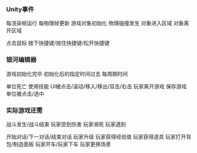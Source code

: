 ### Unity事件
每渲染帧运行
每物理帧更新
游戏对象初始化
物理碰撞发生
对象进入区域
对象离开区域

点击鼠标
按下快捷键/按住快捷键/松开快捷键

### 银河编辑器
游戏初始化完毕
初始化后的指定时间过去
每周期时间

单位死亡
使用技能
UI被点击/滚动/移入/移出/双击/右击
玩家离开游戏
保存游戏
单位被点击/选中

### 实际游戏还需
战斗发生/战斗结束
玩家受到伤害
玩家濒死
玩家遇到

开始对话/下一对话/结束对话
玩家升级
玩家获得经验值
玩家获得道具
玩家打开背包/制造面板
玩家开车/玩家下车
玩家更换场景


